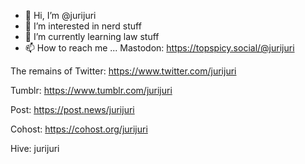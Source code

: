 - 👋 Hi, I’m @jurijuri
- 👀 I’m interested in nerd stuff
- 🌱 I’m currently learning law stuff
- 📫 How to reach me ...
Mastodon: https://topspicy.social/@jurijuri

The remains of Twitter: https://www.twitter.com/jurijuri

Tumblr: https://www.tumblr.com/jurijuri

Post: https://post.news/jurijuri

Cohost: https://cohost.org/jurijuri

Hive: jurijuri
